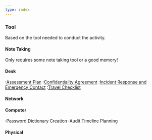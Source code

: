 ```yaml
---
type: index
---
```


### Tool

Based on the tool needed to conduct the activity.

#### Note Taking

Only requires some note taking tool or a good memory!

#### Desk

:[Assessment Plan](assessment-plan)
:[Confidentiality Agreement](confidentiality-agreement)
:[Incident Response and Emergency Contact](incident-preparation)
:[Travel Checklist](travel-checklist)

#### Network

#### Computer

:[Password Dictionary Creation](password-dictionary-creation)
:[Audit Timeline Planning](audit-timeline-planning)


#### Physical
